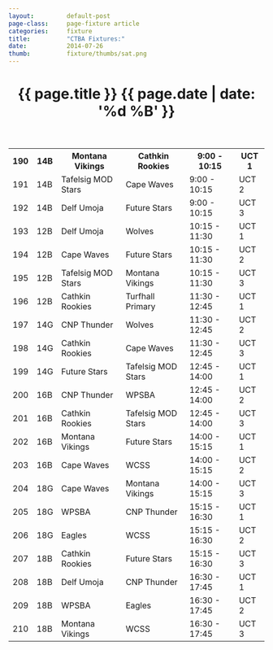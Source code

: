 ```yaml
---
layout: 		default-post
page-class: 	page-fixture article
categories: 	fixture
title:  		"CTBA Fixtures:"
date:   		2014-07-26
thumb: 			fixture/thumbs/sat.png
---
```


<header class="post-header">
	<h1>{{ page.title }} {{ page.date | date: '%d %B' }}</h1>
</header>

<table>
 <tr class="mvbc"><th>190</th><th>14B</th><th>Montana Vikings</th><th>Cathkin Rookies</th><th>9:00 - 10:15</th><th>UCT 1</th></tr>
 <tr><td>191</td><td>14B</td><td>Tafelsig MOD Stars</td><td>Cape Waves</td><td>9:00 - 10:15</td><td>UCT 2</td></tr>
 <tr><td>192</td><td>14B</td><td>Delf Umoja</td><td>Future Stars</td><td>9:00 - 10:15</td><td>UCT 3</td></tr>
 <tr><td>193</td><td>12B</td><td>Delf Umoja</td><td>Wolves</td><td>10:15 - 11:30</td><td>UCT 1</td></tr>
 <tr><td>194</td><td>12B</td><td>Cape Waves</td><td>Future Stars</td><td>10:15 - 11:30</td><td>UCT 2</td></tr>
 <tr class="mvbc"><td>195</td><td>12B</td><td>Tafelsig MOD Stars</td><td>Montana Vikings</td><td>10:15 - 11:30</td><td>UCT 3</td></tr>
 <tr><td>196</td><td>12B</td><td>Cathkin Rookies</td><td>Turfhall Primary</td><td>11:30 - 12:45</td><td>UCT 1</td></tr>
 <tr><td>197</td><td>14G</td><td>CNP Thunder</td><td>Wolves</td><td>11:30 - 12:45</td><td>UCT 2</td></tr>
 <tr><td>198</td><td>14G</td><td>Cathkin Rookies</td><td>Cape Waves</td><td>11:30 - 12:45</td><td>UCT 3</td></tr>
 <tr><td>199</td><td>14G</td><td>Future Stars</td><td>Tafelsig MOD Stars</td><td>12:45 - 14:00</td><td>UCT 1</td></tr>
 <tr><td>200</td><td>16B</td><td>CNP Thunder</td><td>WPSBA</td><td>12:45 - 14:00</td><td>UCT 2</td></tr>
 <tr><td>201</td><td>16B</td><td>Cathkin Rookies</td><td>Tafelsig MOD Stars</td><td>12:45 - 14:00</td><td>UCT 3</td></tr>
 <tr class="mvbc"><td>202</td><td>16B</td><td>Montana Vikings</td><td>Future Stars</td><td>14:00 - 15:15</td><td>UCT 1</td></tr>
 <tr><td>203</td><td>16B</td><td>Cape Waves</td><td>WCSS</td><td>14:00 - 15:15</td><td>UCT 2</td></tr>
 <tr class="mvbc"><td>204</td><td>18G</td><td>Cape Waves </td><td>Montana Vikings</td><td>14:00 - 15:15</td><td>UCT 3</td></tr>
 <tr><td>205</td><td>18G</td><td>WPSBA</td><td>CNP Thunder</td><td>15:15 - 16:30</td><td>UCT 1</td></tr>
 <tr><td>206</td><td>18G</td><td>Eagles</td><td>WCSS</td><td>15:15 - 16:30</td><td>UCT 2</td></tr>
 <tr><td>207</td><td>18B</td><td>Cathkin Rookies</td><td>Future Stars</td><td>15:15 - 16:30</td><td>UCT 3</td></tr>
 <tr><td>208</td><td>18B</td><td>Delf Umoja</td><td>CNP Thunder</td><td>16:30 - 17:45</td><td>UCT 1</td></tr>
 <tr><td>209</td><td>18B</td><td>WPSBA</td><td>Eagles</td><td>16:30 - 17:45</td><td>UCT 2</td></tr>
 <tr class="mvbc"><td>210</td><td>18B</td><td>Montana Vikings</td><td>WCSS</td><td>16:30 - 17:45</td><td>UCT 3</td></tr>
</table>